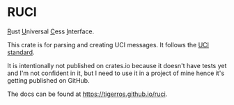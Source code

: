 # RUCI

<ins>R</ins>ust <ins>U</ins>niversal <ins>C</ins>ess <ins>I</ins>nterface.

This crate is for parsing and creating UCI messages.
It follows the [UCI standard](https://backscattering.de/chess/uci).

It is intentionally not published on crates.io because it doesn't have tests yet and I'm not confident in it, but I need to use it in a project of mine hence it's getting published on GitHub.

The docs can be found at <https://tigerros.github.io/ruci>.